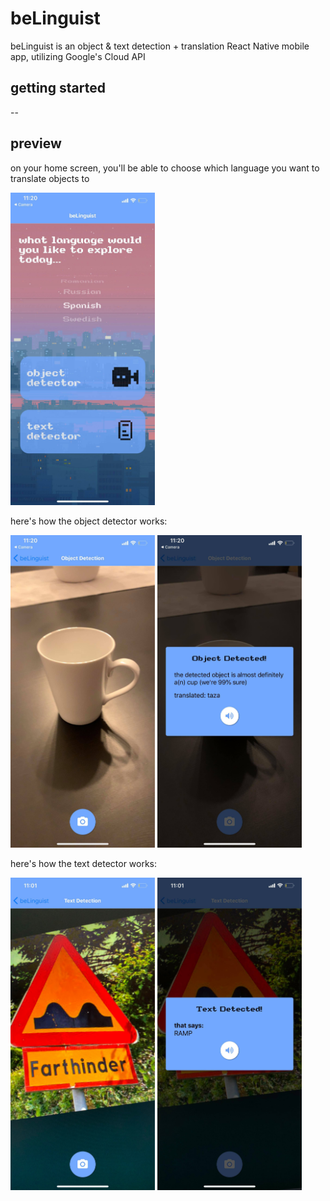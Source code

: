 # beLinguist
beLinguist is an object &amp; text detection + translation React Native mobile app, utilizing Google's Cloud API

## getting started

--

## preview
on your home screen, you'll be able to choose which language you want to translate objects to

<img src="images/homePage.jpg" height="500">

here's how the object detector works:

<img src="images/cupImage.jpg" height="500"> <img src="images/cupResult.jpg" height="500">

here's how the text detector works:

<img src="images/signImage.jpg" height="500"> <img src="images/signResult.jpg" height="500">

